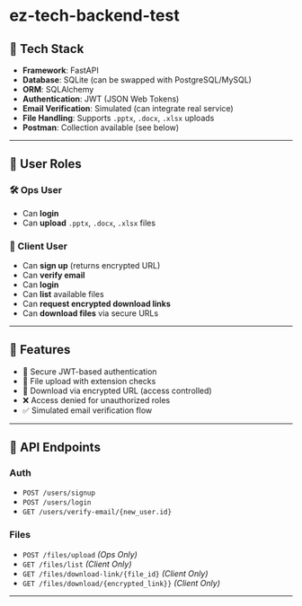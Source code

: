 # ez-tech-backend-test



## 🔧 Tech Stack

- **Framework**: FastAPI
- **Database**: SQLite (can be swapped with PostgreSQL/MySQL)
- **ORM**: SQLAlchemy
- **Authentication**: JWT (JSON Web Tokens)
- **Email Verification**: Simulated (can integrate real service)
- **File Handling**: Supports `.pptx`, `.docx`, `.xlsx` uploads
- **Postman**: Collection available (see below)

---

## 👤 User Roles

### 🛠 Ops User
- Can **login**
- Can **upload** `.pptx`, `.docx`, `.xlsx` files

### 👥 Client User
- Can **sign up** (returns encrypted URL)
- Can **verify email**
- Can **login**
- Can **list** available files
- Can **request encrypted download links**
- Can **download files** via secure URLs

---

## 🚀 Features

- 🔐 Secure JWT-based authentication
- 📁 File upload with extension checks
- 🔗 Download via encrypted URL (access controlled)
- ❌ Access denied for unauthorized roles
- ✅ Simulated email verification flow

---

## 📂 API Endpoints

### Auth
- `POST /users/signup`
- `POST /users/login`
- `GET /users/verify-email/{new_user.id}`

### Files
- `POST /files/upload` *(Ops Only)*
- `GET /files/list` *(Client Only)*
- `GET /files/download-link/{file_id}` *(Client Only)*
- `GET /files/download/{encrypted_link}}` *(Client Only)*

---
